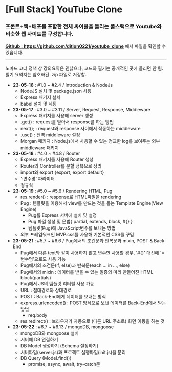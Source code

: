 # [Full Stack] YouTube Clone

### 프론트+백+배포를 포함한 전체 싸이클을 돌리는 풀스택으로 Youtube와 비슷한 웹 사이트를 구성합니다.

**<a href="https://github.com/dition0221/youtube_clone" target="_blank">Github : https://github.com/dition0221/youtube_clone</a>** 에서 파일을 확인할 수 있습니다.

---

노마드 코더 정책 상 강의요약은 괜찮으나, 코드와 필기는 공개적인 곳에 올리면 안 됨.  
필기 요약지는 암호화된 .zip 파일로 저장함.

- **23-05-16** : #1.0 ~ #2.4 / Introduction & NodeJs
  - NodeJS 설치 및 package.json 사용
  - Express 패키지 설치
  - babel 설치 및 세팅
- **23-05-17** : #3.0 ~ #3.11 / Server, Request, Response, Middleware
  - Express 패키지를 사용해 server 생성
  - .get() : request를 받아서 response를 하는 방법
  - next(); : request와 response 사이에서 작동하는 middleware
  - .use() : 전역 middleware 설정
  - Morgan 패키지 : Node.js에서 사용할 수 있는 정교한 log를 보여주는 외부 middleware 패키지
- **23-05-18** : #4.0 ~ #4.8 / Router
  - Express 패키지를 사용해 Router 생성
  - Router와 Controller를 분할 정복으로 정리
  - import와 export {export, export default}
  - ':변수명' 파라미터
  - 정규식
- **23-05-19** : #5.0 ~ #5.6 / Rendering HTML, Pug
  - res.render() : response로 HTML파일을 rendering
  - Pug : 템플릿을 이용해서 view를 만드는 것을 돕는 Template Engine(View Engine)
    - Pug를 Express 서버에 설치 및 설정
    - Pug 파일 생성 및 문법{ partial, extends, block, #{} }
    - 템플릿(Pug)에 JavaScript변수를 보내는 방법
  - 외부 프레임워크인 MVP.css를 사용해 기본적인 CSS를 꾸밈
- **23-05-21** : #5.7 ~ #6.6 / Pug에서의 조건문과 반복문과 mixin, POST & Back-End
  - Pug에서 다른 text와 같이 사용하지 않고 변수만 사용할 경우, '#{}' 대신에 '=변수명'으로도 사용 가능
  - Pug에서의 조건문(if, else)과 반복문(each ... in ..., else)
  - Pug에서의 mixin : 데이터를 받을 수 있는 일종의 미리 만들어진 HTML block(partials)
  - Pug에서 JS의 템플릿 리터럴 사용 가능
  - URL : 절대경로와 상대경로
  - POST : Back-End에게 데이터를 보내는 방식
  - express.urlencoded() : POST 방식으로 보낸 데이터를 Back-End에서 받는 방법
    - req.body
  - res.redirect() : 브라우저가 자동으로 (다른 URL 주소로) 화면 이동을 하는 것
- **23-05-22** : #6.7 ~ #6.13 / mongoDB, mongoose
  - mongoDB와 mongoose 설치
  - 서버에 DB 연결하기
  - DB Model 생성하기 (Schema 설정하기)
  - 서버파일(server.js)과 프로젝트 실행파일(init.js)을 분리
  - DB Query (Model.find())
    - promise, async, await, try-catch문
